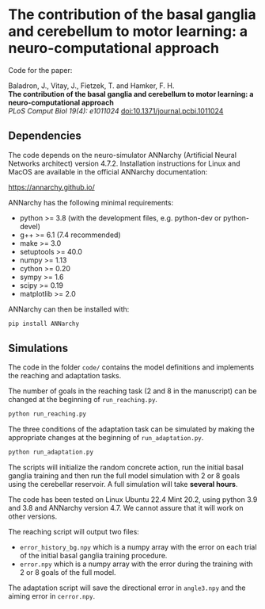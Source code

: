 # The contribution of the basal ganglia and cerebellum to motor learning: a neuro-computational approach

Code for the paper: 

Baladron, J., Vitay, J., Fietzek, T. and Hamker, F. H. \
**The contribution of the basal ganglia and cerebellum to motor learning: a neuro-computational approach**\
*PLoS Comput Biol 19(4): e1011024*
[doi:10.1371/journal.pcbi.1011024](https://journals.plos.org/ploscompbiol/article?id=10.1371/journal.pcbi.1011024)

## Dependencies

The code depends on the neuro-simulator ANNarchy (Artificial Neural Networks architect) version 4.7.2. Installation instructions for Linux and MacOS are available in the official ANNarchy documentation:

<https://annarchy.github.io/>

ANNarchy has the following minimal requirements:

+ python >= 3.8 (with the development files, e.g. python-dev or python-devel)
+ g++ >= 6.1 (7.4 recommended)
+ make >= 3.0
+ setuptools >= 40.0
+ numpy >= 1.13
+ cython >= 0.20
+ sympy >= 1.6
+ scipy >= 0.19
+ matplotlib >= 2.0

ANNarchy can then be installed with:

```bash
pip install ANNarchy
```

## Simulations

The code in the folder `code/` contains the model definitions and implements the reaching and adaptation tasks. 

The number of goals in the reaching task (2 and 8 in the manuscript) can be changed at the beginning of `run_reaching.py`.  

```python
python run_reaching.py
```

The three conditions of the adaptation task can be simulated by making the appropriate changes at the beginning of `run_adaptation.py`. 


```python
python run_adaptation.py
```

The scripts will initialize the random concrete action, run the initial basal ganglia training and then run the full model simulation with 2 or 8 goals using the cerebellar reservoir. A full simulation will take **several hours**.

The code has been tested on Linux Ubuntu 22.4 Mint 20.2, using python 3.9 and 3.8 and ANNarchy version 4.7. We cannot assure that it will work on other versions.

The reaching script will output two files:

* `error_history_bg.npy` which is a numpy array with the error on each trial of the initial basal ganglia training procedure.
* `error.npy`  which is a numpy array with the error during the training with 2 or 8 goals of the full model.

The adaptation script will save the directional error in `angle3.npy` and the aiming error in `cerror.npy`.


